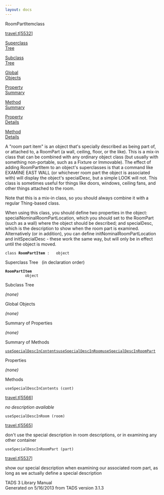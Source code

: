 ```yaml
---
layout: docs
---
```

<span class="title">RoomPartItem</span><span class="type">class</span>

[travel.t](../file/travel.t.html)\[[5532](../source/travel.t.html#5532)\]

[Superclass  
Tree](#_SuperClassTree_)

[Subclass  
Tree](#_SubClassTree_)

[Global  
Objects](#_ObjectSummary_)

[Property  
Summary](#_PropSummary_)

[Method  
Summary](#_MethodSummary_)

[Property  
Details](#_Properties_)

[Method  
Details](#_Methods_)

<div class="fdesc">

A "room part item" is an object that's specially described as being part
of, or attached to, a RoomPart (a wall, ceiling, floor, or the like).
This is a mix-in class that can be combined with any ordinary object
class (but usually with something non-portable, such as a Fixture or
Immovable). The effect of adding RoomPartItem to an object's
superclasses is that a command like EXAMINE EAST WALL (or whichever room
part the object is associated with) will display the object's
specialDesc, but a simple LOOK will not. This class is sometimes useful
for things like doors, windows, ceiling fans, and other things attached
to the room.

Note that this is a mix-in class, so you should always combine it with a
regular Thing-based class.

When using this class, you should define two properties in the object:
specialNominalRoomPartLocation, which you should set to the RoomPart
(such as a wall) where the object should be described; and specialDesc,
which is the description to show when the room part is examined.
Alternatively (or in addition), you can define
initNominalRoomPartLocation and initSpecialDesc - these work the same
way, but will only be in effect until the object is moved.

`class `**`RoomPartItem`**` :   object`

</div>

<span id="_SuperClassTree_"></span>

<div class="mjhd">

<span class="hdln">Superclass Tree</span>   (in declaration order)

</div>

**`RoomPartItem`**  
`         object`  
<span id="_SubClassTree_"></span>

<div class="mjhd">

<span class="hdln">Subclass Tree</span>  

</div>

*(none)* <span id="_ObjectSummary_"></span>

<div class="mjhd">

<span class="hdln">Global Objects</span>  

</div>

*(none)* <span id="_PropSummary_"></span>

<div class="mjhd">

<span class="hdln">Summary of Properties</span>  

</div>



*(none)* <span id="_MethodSummary_"></span>

<div class="mjhd">

<span class="hdln">Summary of Methods</span>  

</div>

[`useSpecialDescInContents`](#useSpecialDescInContents)[`useSpecialDescInRoom`](#useSpecialDescInRoom)[`useSpecialDescInRoomPart`](#useSpecialDescInRoomPart)

<span id="_Properties_"></span>

<div class="mjhd">

<span class="hdln">Properties</span>  

</div>

*(none)* <span id="_Methods_"></span>

<div class="mjhd">

<span class="hdln">Methods</span>  

</div>

<span id="useSpecialDescInContents"></span>

`useSpecialDescInContents (cont)`

[travel.t](../file/travel.t.html)\[[5566](../source/travel.t.html#5566)\]

<div class="desc">

*no description available*

</div>

<span id="useSpecialDescInRoom"></span>

`useSpecialDescInRoom (room)`

[travel.t](../file/travel.t.html)\[[5565](../source/travel.t.html#5565)\]

<div class="desc">

don't use the special description in room descriptions, or in examining
any other container

</div>

<span id="useSpecialDescInRoomPart"></span>

`useSpecialDescInRoomPart (part)`

[travel.t](../file/travel.t.html)\[[5537](../source/travel.t.html#5537)\]

<div class="desc">

show our special description when examining our associated room part, as
long as we actually define a special description

</div>

<div class="ftr">

TADS 3 Library Manual  
Generated on 5/16/2013 from TADS version 3.1.3

</div>
